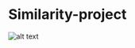 # Similarity-project
![alt text](https://github.com/tdkhoa1212/Similarity-project/blob/main/images?raw=true)

